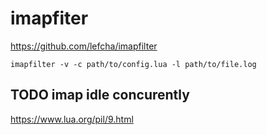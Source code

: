 # imapfiter

https://github.com/lefcha/imapfilter

    imapfilter -v -c path/to/config.lua -l path/to/file.log

## TODO imap idle concurently

https://www.lua.org/pil/9.html
